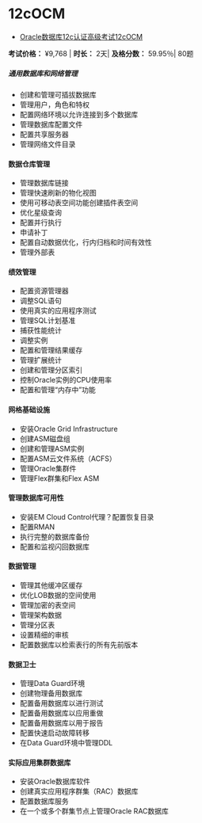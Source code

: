 # 12cOCM

- [Oracle数据库12c认证高级考试12cOCM](https://education.oracle.com/oracle-database-12c-certified-master-exam/pexam_12cOCM)

**考试价格：** ¥9,768 | **时长：** 2天| **及格分数：** 59.95％| 80题

##### 通用数据库和网络管理 

- 创建和管理可插拔数据库
- 管理用户，角色和特权
- 配置网络环境以允许连接到多个数据库
- 管理数据库配置文件
- 配置共享服务器
- 管理网络文件目录

#### 数据仓库管理 

- 管理数据库链接
- 管理快速刷新的物化视图
- 使用可移动表空间功能创建插件表空间
- 优化星级查询
- 配置并行执行
- 申请补丁
- 配置自动数据优化，行内归档和时间有效性
- 管理外部表

#### 绩效管理 

- 配置资源管理器
- 调整SQL语句
- 使用真实的应用程序测试
- 管理SQL计划基准
- 捕获性能统计
- 调整实例
- 配置和管理结果缓存
- 管理扩展统计
- 创建和管理分区索引
- 控制Oracle实例的CPU使用率
- 配置和管理“内存中”功能

#### 网格基础设施

- 安装Oracle Grid Infrastructure
- 创建ASM磁盘组
- 创建和管理ASM实例
- 配置ASM云文件系统（ACFS）
- 管理Oracle集群件
- 管理Flex群集和Flex ASM

#### 管理数据库可用性 

- 安装EM Cloud Control代理？配置恢复目录
- 配置RMAN
- 执行完整的数据库备份
- 配置和监视闪回数据库

#### 数据管理 

- 管理其他缓冲区缓存
- 优化LOB数据的空间使用
- 管理加密的表空间
- 管理架构数据
- 管理分区表
- 设置精细的审核
- 配置数据库以检索表行的所有先前版本

#### 数据卫士

- 管理Data Guard环境
- 创建物理备用数据库
- 配置备用数据库以进行测试
- 配置备用数据库以应用重做
- 配置备用数据库以用于报告
- 配置快速启动故障转移
- 在Data Guard环境中管理DDL

#### 实际应用集群数据库

- 安装Oracle数据库软件
- 创建真实应用程序群集（RAC）数据库
- 配置数据库服务
- 在一个或多个群集节点上管理Oracle RAC数据库